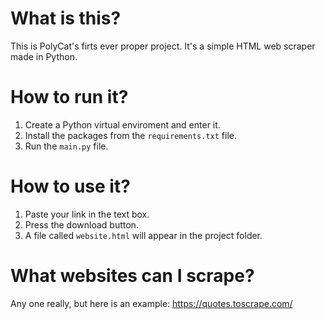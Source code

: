 # What is this?
This is PolyCat's firts ever proper project. It's a simple HTML web scraper made in Python.

# How to run it?
1. Create a Python virtual enviroment and enter it.
2. Install the packages from the `requirements.txt` file.
3. Run the `main.py` file.

# How to use it?
1. Paste your link in the text box.
2. Press the download button. 
3. A file called `website.html` will appear in the project folder.

# What websites can I scrape?
Any one really, but here is an example: https://quotes.toscrape.com/

